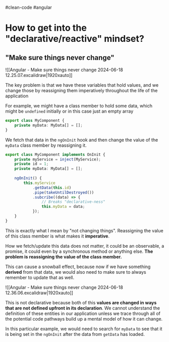 #clean-code  #angular
# How to get into the "declarative/reactive" mindset?

## "Make sure things never change"
  ![[Angular - Make sure things never change 2024-06-18 12.25.07.excalidraw|1920xauto]]

The key problem is that we have these variables that hold values,
and we change those by reassigning them imperatively throughout
the life of the application

For example, we might have a class member to hold some data, which might be `undefined` initially or in this case just an empty array 

```typescript
export class MyComponent {
	private myData: MyData[] = [];
}
```

We fetch that data in the `ngOnInit` hook and then change the value of the `myData` class member by reassigning it.

```typescript
export class MyComponent implements OnInit {
	private myService = inject(MyService);
	private id = 1;
	private myData: MyData[] = [];
	  
	ngOnInit() {
		this.myService
			.getData(this.id)
			.pipe(takeUntilDestroyed())
			.subcribe((data) => {
				// Breaks "declarative-ness"
				this.myData = data;
			});
	}
}
```

This is exactly what I mean by "not changing things". Reassigning the value of this class member is what makes it **imperative**.

How we fetch/update this data does not matter, it could be an observable, a promise, it could even by a synchronous method or anything else. **The problem is reassigning the value of the class member.** 

This can cause a snowball effect, because now if we have something **derived** from that data, we would also need to make sure to always remember to update that as well.

![[Angular - Make sure things never change 2024-06-18 12.36.06.excalidraw|1920xauto]]

This is not declarative because both of this **values are changed in ways that are not defined upfront in its declaration**. We cannot understand the definition of these entities in our application unless we trace through all of the potential code pathways build up a mental model of how it can change.

In this particular example, we would need to search for `myData` to see that it is being set in the `ngOnInit` after the data from `getData` has loaded.

